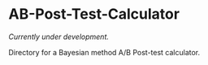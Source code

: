 # AB-Post-Test-Calculator

*Currently under development.*

Directory for a Bayesian method A/B Post-test calculator.
